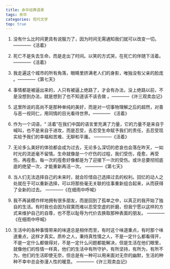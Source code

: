 ```yaml
---
title: 余华经典语录
tags: 余华
categories: 现代文学
top: true
---
```




1. 没有什么比时间更具有说服力了，因为时间无需通知我们就可以改变一切。 ————《活着》



2. 死亡不是失去生命，而是走出了时间。以笑的方式哭，在死亡的伴随下活着。 ————《活着》



3. 我走遍这个城市的所有角落，眼睛里挤满老人们的身影，唯独没有父亲的脸庞 。————《第七天》



4. 事情都是被逼出来的，人只有被逼上绝路了，才会有办法，没上绝路以前，不是没想到办法，就是想到了也不知道该不该去做 。————《许三观卖血记》



5. 这里所说的高尚不是那种单纯的美好，而是对一切事物理解之后的超然，对善与恶一视同仁，用同情的目光看待世界。———— 《活着》

<!-- more -->

6. 作为一个词语，“ 活着”在我们中国的语言里充满了力量，它的力量不是来自于喊叫，也不是来自于进攻，而是忍受，去忍受生命赋予我们的责任，去忍受现实给予我们的幸福和苦难、无聊和平庸。 ————《活着》



7. 无论多么美好的体验都会成为过去，无论多么深切的悲哀也会落在昨天，一如时光的流逝毫不留情。生命就像是一个疗伤的过程，我们受伤，痊愈，再受伤，再痊愈。每一次的痊愈好像都是为了迎接下一次的受伤。或许总要彻彻底底的绝望一次，才能重新再活一次。 ————《第七天》



8. 当人们无法选择自己的未来时，就会珍惜自己选择过去的权利。回忆的动人之处就在于可以重新选择，可以将那些毫无关联的往事重新组合起来，从而获得了全新的过去。 ————《在细雨中呼喊》



9. 我不再装模作样地拥有很多朋友，而是回到了孤单之中，以真正的我开始了独自的生活。有时我也会因为寂寞而难以忍受空虚的折磨，但我宁愿以这样的方式来维护自己的自尊，也不愿以耻辱为代价去换取那种表面的朋友。 ————《在细雨中呼喊》

<!-- more -->

10. 生活中的各种事情带来的味道总是相伴而至，有时这个味道重点，有时那个味道重点，这样才真实。质朴之人，秉持真性情之人，不是一定什么都看得开，不是一定什么都做得对，不是一定什么问题都能解决，但是生活在他们眼里，就像他们的性情一样真，他们的生活中有所守护，有所坚持，有所为，有所不为，他们的生活即使无奈，但总是有一种可以用来面对无奈的幽默，生活的种种不幸中总会弥漫人性的暖意。 ————《许三观卖血记》